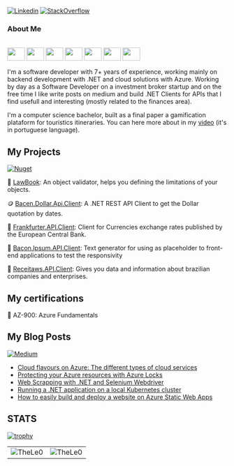 [![Linkedin](https://img.shields.io/badge/linkedin-%230077B5.svg?&style=for-the-badge&logo=linkedin&logoColor=white)](https://www.linkedin.com/in/leonardo-tosin-b57406112/)
[![StackOverflow](https://img.shields.io/badge/stackoverflow-%23F48024.svg?&style=for-the-badge&logo=stackoverflow&logoColor=white)](https://stackoverflow.com/users/9767014/thele0?tab=profile)

### About Me

<div style="display: inline_block"><br>
  <img align="center"  height="30" width="40" src="https://cdn.worldvectorlogo.com/logos/dot-net-core-7.svg">
  <img align="center"  height="30" width="40" src="https://cdn.worldvectorlogo.com/logos/azure-1.svg">
  <img align="center"  height="30" width="40" src="https://cdn.worldvectorlogo.com/logos/c--4.svg">
  <img align="center"  height="30" width="40" src="https://cdn.worldvectorlogo.com/logos/visual-studio-2013.svg">
  <img align="center"  height="30" width="40" src="https://cdn.worldvectorlogo.com/logos/kubernets.svg">
  <img align="center"  height="30" width="40" src="https://cdn.worldvectorlogo.com/logos/microsoft-sql-server-1.svg">
  <img align="center"  height="30" width="40" src="https://cdn.worldvectorlogo.com/logos/angular-icon-1.svg">
</div>
  
<br />
I'm a software developer with 7+ years of experience, working mainly on backend development with .NET and cloud solutions with Azure. Working by day as a Software Developer on a investment broker startup and on the free time I like write posts on medium and build .NET Clients for APIs that I find usefull and interesting (mostly related to the finances area).

I'm a computer science bachelor, built as a final paper a gamification plataform for touristics itineraries. You can here more about in my [video](https://www.youtube.com/watch?v=xZLdsME5gGU) (it's in portuguese language).

## My Projects
[![Nuget](https://img.shields.io/badge/-TheLe0-blue?style=flat-square&logo=nuget&logoColor=white&link=https://www.nuget.org/profiles/TheLe0/)](https://www.nuget.org/profiles/TheLe0/)

📓 [LawBook](https://github.com/TheLe0/LawBook): An object validator, helps you defining the limitations of your objects.

🪙 [Bacen.Dollar.Api.Client](https://github.com/TheLe0/bacen-dollar-api-client): A .NET REST API Client to get the Dollar quotation by dates.

🌭 [Frankfurter.API.Client](https://github.com/TheLe0/frankfurter-api-client): Client for Currencies exchange rates published by the European Central Bank.

🐷 [Bacon.Ipsum.API.Client](https://github.com/TheLe0/bacon-ipsum-api-client): Text generator for using as placeholder to front-end applications to test the responsivity

💼 [Receitaws.API.Client](https://github.com/TheLe0/receitaws-api-client): Gives you data and information about brazilian companies and enterprises.

## My certifications

🏅 AZ-900: Azure Fundamentals

## My Blog Posts

[![Medium](https://img.shields.io/badge/Medium-12100E?style=for-the-badge&logo=medium&logoColor=white)](https://medium.com/@TheLe0)

<!-- MEDIUM:START -->
- [Cloud flavours on Azure: The different types of cloud services](https://medium.com/@TheLe0/cloud-flavours-on-azure-the-different-types-of-cloud-services-6e8a12919d78------2)
- [Protecting your Azure resources with Azure Locks](https://medium.com/@TheLe0/protecting-your-azure-resources-with-azure-locks-3c5222278183------2)
- [Web Scrapping with .NET and Selenium Webdriver](https://medium.com/@TheLe0/web-scrapping-with-net-and-selenium-webdriver-d8a888756733------2)
- [Running a .NET application on a local Kubernetes cluster](https://medium.com/@TheLe0/running-a-net-application-on-a-local-kubernetes-cluster-1aff3537f755------2)
- [How to easily build and deploy a website on Azure Static Web Apps](https://medium.com/@TheLe0/how-to-easily-build-and-deploy-a-website-on-azure-static-web-apps-32e62861a2e5------2)
<!-- MEDIUM:END -->

## STATS

[![trophy](https://github-profile-trophy.vercel.app/?username=TheLe0&theme=onedark&column=8)](https://github.com/ryo-ma/github-profile-trophy)

<center>
<table>
  <tr>
      <td><img align="center" src="https://github-readme-stats.vercel.app/api/top-langs/?username=TheLe0&theme=onedark" alt="TheLe0" /></td>  
      <td><img align="center" src="https://github-readme-stats.vercel.app/api?username=TheLe0&theme=onedark" alt="TheLe0" /></td>  
  </tr> 
</table>
</center>
